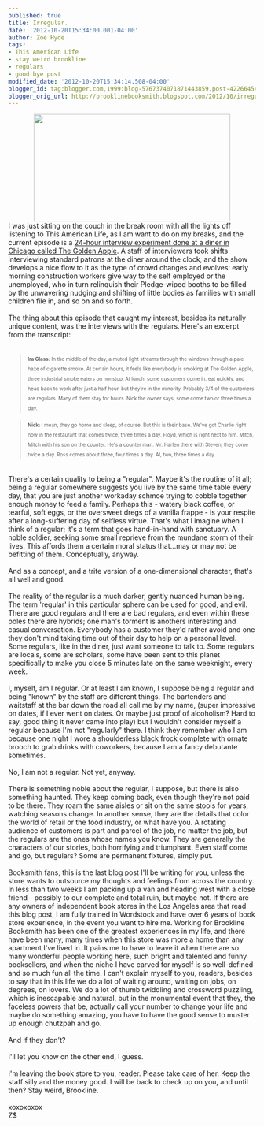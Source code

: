 ```yaml
---
published: true
title: Irregular.
date: '2012-10-20T15:34:00.001-04:00'
author: Zoe Hyde
tags:
- This American Life
- stay weird brookline
- regulars
- good bye post
modified_date: '2012-10-20T15:34:14.508-04:00'
blogger_id: tag:blogger.com,1999:blog-5767374071871443859.post-4226645424876643503
blogger_orig_url: http://brooklinebooksmith.blogspot.com/2012/10/irregular.html
---
```


<div class="separator" style="clear: both; text-align: center;"><a href="http://www.ibiblio.org/wm/paint/auth/hopper/street/hopper.nighthawks.jpg" imageanchor="1" style="margin-left: 1em; margin-right: 1em;"><img border="0" height="218" src="http://www.ibiblio.org/wm/paint/auth/hopper/street/hopper.nighthawks.jpg" width="400" /></a></div><div class="tr_bq">I was just sitting on the couch in the break room with all the lights off listening to This American Life, as I am want to do on my breaks, and the current episode is a <a href="http://www.thisamericanlife.org/radio-archives/episode/172/24-hours-at-the-golden-apple" target="_blank">24-hour interview experiment done at a diner in Chicago called The Golden Apple</a>. A staff of interviewers took shifts interviewing standard patrons at the diner around the clock, and the show develops a nice flow to it as the type of crowd changes and evolves: early morning construction workers give way to the self employed or the unemployed, who in turn relinquish their Pledge-wiped booths to be filled by the unwavering nudging and shifting of little bodies as families with small children file in, and so on and so forth.&nbsp;</div><br />The thing about this episode that caught my interest, besides its naturally unique content, was the interviews with the regulars. Here's an excerpt from the transcript:<br /><br /><blockquote><span style="font-family: inherit; font-size: x-small;"><b>Ira Glass:</b>&nbsp;<span style="background-color: white; line-height: 20px;">In the middle of the day, a muted light streams through the windows through a pale haze of cigarette smoke. At certain hours, it feels like everybody is smoking at The Golden Apple, three industrial smoke eaters on nonstop. At lunch, some customers come in, eat quickly, and head back to work after just a half hour, but they're in the minority. Probably 3/4 of the customers are regulars. Many of them stay for hours. Nick the owner says, some come two or three times a day.</span></span></blockquote><blockquote class="tr_bq"><span style="font-family: inherit; font-size: x-small;"><b style="background-color: white; line-height: 20px;">Nick:&nbsp;</b><span style="background-color: white; line-height: 20px;">I mean, they go home and sleep, of course. But this is their base. We've got Charlie right now in the restaurant that comes twice, three times a day. Floyd, which is right next to him. Mitch, Mitch with his son on the counter. He's a counter man. Mr. Harlen there with Steven, they come twice a day. Ross comes about three, four times a day. Al, two, three times a day.</span></span></blockquote><br />There's a certain quality to being a "regular". Maybe it's the routine of it all; being a regular somewhere suggests you live by the same time table every day, that you are just another workaday schmoe trying to cobble together enough money to feed a family. Perhaps this - watery black coffee, or tearful, soft eggs, or the oversweet dregs of a vanilla frappe - is your respite after a long-suffering day of selfless virtue. That's what I imagine when I think of a regular; it's a term that goes hand-in-hand with sanctuary. A noble soldier, seeking some small reprieve from the mundane storm of their lives. This affords them a certain moral status that...may or may not be befitting of them. Conceptually, anyway.<br /><br />And as a concept, and a trite version of a one-dimensional character, that's all well and good.<br /><br />The reality of the regular is a much darker, gently nuanced human being. The term 'regular' in this particular sphere can be used for good, and evil. There are good regulars and there are bad regulars, and even within these poles there are hybrids; one man's torment is anothers interesting and casual conversation. Everybody has a customer they'd rather avoid and one they don't mind taking time out of their day to help on a personal level. Some regulars, like in the diner, just want someone to talk to. Some regulars are locals, some are scholars, some have been sent to this planet specifically to make you close 5 minutes late on the same weeknight, every week.<br /><br />I, myself, am I regular. Or at least I am known, I suppose being a regular and being "known" by the staff are different things. The bartenders and waitstaff at the bar down the road all call me by my name, (super impressive on dates, if I ever went on dates. Or maybe just proof of alcoholism? Hard to say, good thing it never came into play) but I wouldn't consider myself a regular because I'm not "regularly" there. I think they remember who I am because one night I wore a shoulderless black frock complete with ornate brooch to grab drinks with coworkers, because I am a fancy debutante sometimes.<br /><br />No, I am not a regular. Not yet, anyway.<br /><br />There is something noble about the regular, I suppose, but there is also something haunted. They keep coming back, even though they're not paid to be there. They roam the same aisles or sit on the same stools for years, watching seasons change. In another sense, they are the details that color the world of retail or the food industry, or what have you. A rotating audience of customers is part and parcel of the job, no matter the job, but the regulars are the ones whose names you know. They are generally the characters of our stories, both horrifying and triumphant. Even staff come and go, but regulars? Some are permanent fixtures, simply put.<br /><br />Booksmith fans, this is the last blog post I'll be writing for you, unless the store wants to outsource my thoughts and feelings from across the country. In less than two weeks I am packing up a van and heading west with a close friend - possibly to our complete and total ruin, but maybe not. If there are any owners of independent book stores in the Los Angeles area that read this blog post, I am fully trained in Wordstock and have over 6 years of book store experience, in the event you want to hire me. Working for Brookline Booksmith has been one of the greatest experiences in my life, and there have been many, many times when this store was more a home than any apartment I've lived in. It pains me to have to leave it when there are so many wonderful people working here, such bright and talented and funny booksellers, and when the niche I have carved for myself is so well-defined and so much fun all the time. I can't explain myself to you, readers, besides to say that in this life we do a lot of waiting around, waiting on jobs, on degrees, on lovers. We do a lot of thumb twiddling and crossword puzzling, which is inescapable and natural, but in the monumental event that they, the faceless powers that be, actually call your number to change your life and maybe do something amazing, you have to have the good sense to muster up enough chutzpah and go.<br /><br />And if they don't?<br /><br />I'll let you know on the other end, I guess.<br /><br />I'm leaving the book store to you, reader. Please take care of her. Keep the staff silly and the money good. I will be back to check up on you, and until then? Stay weird, Brookline.<br /><br />xoxoxoxox<br />Z$